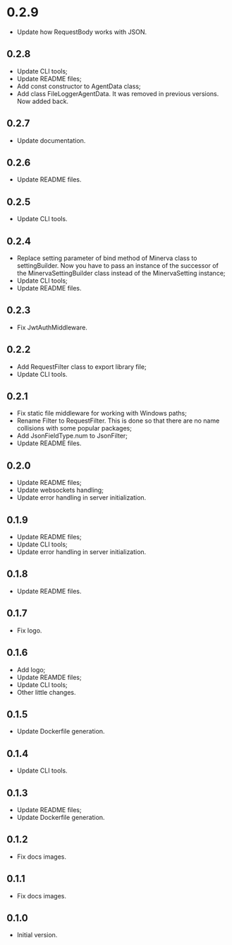 # 0.2.9

- Update how RequestBody works with JSON.

## 0.2.8

- Update CLI tools;
- Update README files;
- Add const constructor to AgentData class;
- Add class FileLoggerAgentData. It was removed in previous versions. Now added back.

## 0.2.7

- Update documentation.

## 0.2.6

- Update README files.

## 0.2.5

- Update CLI tools.

## 0.2.4

- Replace setting parameter of bind method of Minerva class to settingBuilder. Now you have to pass an instance of the successor of the MinervaSettingBuilder class instead of the MinervaSetting instance;
- Update CLI tools;
- Update README files.

## 0.2.3

- Fix JwtAuthMiddleware.

## 0.2.2

- Add RequestFilter class to export library file;
- Update CLI tools.

## 0.2.1

- Fix static file middleware for working with Windows paths;
- Rename Filter to RequestFilter. This is done so that there are no name collisions with some popular packages;
- Add JsonFieldType.num to JsonFilter;
- Update README files.

## 0.2.0

- Update README files;
- Update websockets handling;
- Update error handling in server initialization.

## 0.1.9

- Update README files;
- Update CLI tools;
- Update error handling in server initialization.

## 0.1.8

- Update README files.

## 0.1.7

- Fix logo.

## 0.1.6

- Add logo;
- Update REAMDE files;
- Update CLI tools;
- Other little changes.

## 0.1.5

- Update Dockerfile generation.

## 0.1.4

- Update CLI tools.

## 0.1.3

- Update README files;
- Update Dockerfile generation.

## 0.1.2

- Fix docs images.

## 0.1.1

- Fix docs images.

## 0.1.0

- Initial version.
